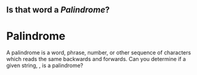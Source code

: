 ## Is that word a *Palindrome*?
# Palindrome
A palindrome is a word, phrase, number, or other sequence of characters which reads the same backwards and forwards. Can you determine if a given string, , is a palindrome?
